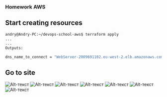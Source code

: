 ### Homework AWS
## Start creating resources
```bash
andry@Andry-PC:~/devops-school-aws$ terraform apply
...
...
Outputs:

dns_name_to_connect = "WebServer-2009691102.eu-west-2.elb.amazonaws.com"
```
## Go to site
![Alt-текст](https://github.com/bhikl/devops-school-aws/screens/1.png "Орк")
![Alt-текст](https://github.com/bhikl/devops-school-aws/screens/2.png "Орк")
![Alt-текст](https://github.com/bhikl/devops-school-aws/screens/3.png "Орк")
![Alt-текст](https://github.com/bhikl/devops-school-aws/screens/4.png "Орк")
![Alt-текст](https://github.com/bhikl/devops-school-aws/screens/5.png "Орк")
![Alt-текст](https://github.com/bhikl/devops-school-aws/screens/6.png "Орк")
![Alt-текст](https://github.com/bhikl/devops-school-aws/screens/7.png "Орк")